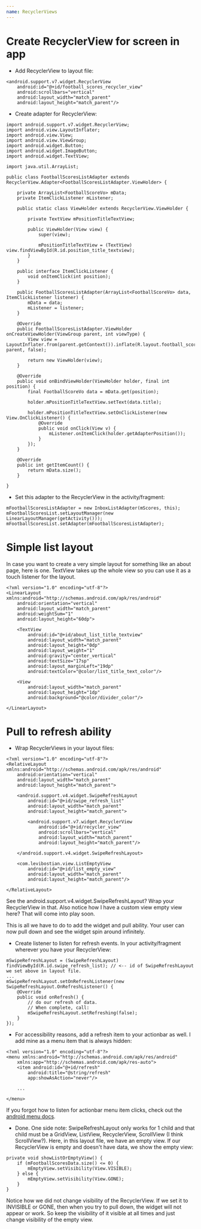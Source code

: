 ```yaml
---
name: RecyclerViews
---
```


# Create RecyclerView for screen in app

* Add RecyclerView to layout file:
```
<android.support.v7.widget.RecyclerView
    android:id="@+id/football_scores_recycler_view"
    android:scrollbars="vertical"
    android:layout_width="match_parent"
    android:layout_height="match_parent"/>
```

* Create adapter for RecyclerView:
```
import android.support.v7.widget.RecyclerView;
import android.view.LayoutInflater;
import android.view.View;
import android.view.ViewGroup;
import android.widget.Button;
import android.widget.ImageButton;
import android.widget.TextView;

import java.util.ArrayList;

public class FootballScoresListAdapter extends RecyclerView.Adapter<FootballScoresListAdapter.ViewHolder> {

    private ArrayList<FootballScoreVo> mData;
    private ItemClickListener mListener;

    public static class ViewHolder extends RecyclerView.ViewHolder {

        private TextView mPositionTitleTextView;

        public ViewHolder(View view) {
            super(view);

            mPositionTitleTextView = (TextView) view.findViewById(R.id.position_title_textview);
        }
    }

    public interface ItemClickListener {
        void onItemClick(int position);
    }

    public FootballScoresListAdapter(ArrayList<FootballScoreVo> data, ItemClickListener listener) {
        mData = data;
        mListener = listener;
    }

    @Override
    public FootballScoresListAdapter.ViewHolder onCreateViewHolder(ViewGroup parent, int viewType) {
        View view = LayoutInflater.from(parent.getContext()).inflate(R.layout.football_scores_list_row, parent, false);

        return new ViewHolder(view);
    }

    @Override
    public void onBindViewHolder(ViewHolder holder, final int position) {
        final FootballScoreVo data = mData.get(position);

        holder.mPositionTitleTextView.setText(data.title);

        holder.mPositionTitleTextView.setOnClickListener(new View.OnClickListener() {
            @Override
            public void onClick(View v) {
                mListener.onItemClick(holder.getAdapterPosition());
            }
        });
    }

    @Override
    public int getItemCount() {
        return mData.size();
    }

}
```

* Set this adapter to the RecyclerView in the activity/fragment:
```
mFootballScoresListAdapter = new InboxListAdapter(mScores, this);
mFootballScoresList.setLayoutManager(new LinearLayoutManager(getActivity()));
mFootballScoresList.setAdapter(mFootballScoresListAdapter);
```

# Simple list layout

In case you want to create a very simple layout for something like an about page, here is one. TextView takes up the whole view so you can use it as a touch listener for the layout.
```
<?xml version="1.0" encoding="utf-8"?>
<LinearLayout xmlns:android="http://schemas.android.com/apk/res/android"
    android:orientation="vertical"
    android:layout_width="match_parent"
    android:weightSum="1"
    android:layout_height="60dp">

    <TextView
        android:id="@+id/about_list_title_textview"
        android:layout_width="match_parent"
        android:layout_height="0dp"
        android:layout_weight="1"
        android:gravity="center_vertical"
        android:textSize="17sp"
        android:layout_marginLeft="19dp"
        android:textColor="@color/list_title_text_color"/>

    <View
        android:layout_width="match_parent"
        android:layout_height="1dp"
        android:background="@color/divider_color"/>

</LinearLayout>
```

# Pull to refresh ability

* Wrap RecyclerViews in your layout files:
```
<?xml version="1.0" encoding="utf-8"?>
<RelativeLayout xmlns:android="http://schemas.android.com/apk/res/android"
    android:orientation="vertical"
    android:layout_width="match_parent"
    android:layout_height="match_parent">

    <android.support.v4.widget.SwipeRefreshLayout
        android:id="@+id/swipe_refresh_list"
        android:layout_width="match_parent"
        android:layout_height="match_parent">

        <android.support.v7.widget.RecyclerView
            android:id="@+id/recycler_view"
            android:scrollbars="vertical"
            android:layout_width="match_parent"
            android:layout_height="match_parent"/>

    </android.support.v4.widget.SwipeRefreshLayout>

    <com.levibostian.view.ListEmptyView
        android:id="@+id/list_empty_view"
        android:layout_width="match_parent"
        android:layout_height="match_parent"/>

</RelativeLayout>
```
See the android.support.v4.widget.SwipeRefreshLayout? Wrap your RecyclerView in that. Also notice how I have a custom view empty view here? That will come into play soon.

This is all we have to do to add the widget and pull ability. Your user can now pull down and see the widget spin around infinitely.

* Create listener to listen for refresh events. In your activity/fragment wherever you have your RecyclerView:
```
mSwipeRefreshLayout = (SwipeRefreshLayout) findViewById(R.id.swipe_refresh_list); // <-- id of SwipeRefreshLayout we set above in layout file.
...
mSwipeRefreshLayout.setOnRefreshListener(new SwipeRefreshLayout.OnRefreshListener() {
    @Override
    public void onRefresh() {
        // do our refresh of data.
        // When complete, call:
        mSwipeRefreshLayout.setRefreshing(false);
    }
});
```

* For accessibility reasons, add a refresh item to your actionbar as well. I add mine as a menu item that is always hidden:
```
<?xml version="1.0" encoding="utf-8"?>
<menu xmlns:android="http://schemas.android.com/apk/res/android"
    xmlns:app="http://schemas.android.com/apk/res-auto">
    <item android:id="@+id/refresh"
        android:title="@string/refresh"
        app:showAsAction="never"/>

    ...

</menu>
```
If you forgot how to listen for actionbar menu item clicks, check out the [android menu docs]('menus').

* Done. One side note: SwipeRefreshLayout only works for 1 child and that child must be a GridView, ListView, RecyclerView, ScrollView (I think ScrollView?). Here, in this layout file, we have an empty view. If our RecyclerView is empty and doesn't have data, we show the empty view:
```
private void showListOrEmptyView() {
    if (mFootballScoresData.size() <= 0) {
        mEmptyView.setVisibility(View.VISIBLE);
    } else {
        mEmptyView.setVisibility(View.GONE);
    }
}
```
Notice how we did not change visibility of the RecyclerView. If we set it to INVISIBLE or GONE, then when you try to pull down, the widget will not appear or work. So keep the visibility of it visible at all times and just change visibility of the empty view.
